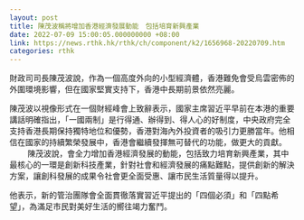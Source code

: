 ```yaml
---
layout: post
title: 陳茂波稱將增加香港經濟發展動能　包括培育新興產業
date: 2022-07-09 15:00:05.000000000 +08:00
link: https://news.rthk.hk/rthk/ch/component/k2/1656968-20220709.htm
categories: rthk
---
```


財政司司長陳茂波說，作為一個高度外向的小型經濟體，香港難免會受烏雲密佈的外圍環境影響，但在國家堅實支持下，香港中長期前景依然亮麗。

陳茂波以視像形式在一個財經峰會上致辭表示，國家主席習近平早前在本港的重要講話明確指出，「一國兩制」是行得通、辦得到、得人心的好制度，中央政府完全支持香港長期保持獨特地位和優勢，香港對海內外投資者的吸引力更勝當年。他相信在國家的持續繁榮發展中，香港會繼續發揮無可替代的功能，做更大的貢獻。
　　 
陳茂波說，會全力增加香港經濟發展的動能，包括致力培育新興產業，其中最核心的一環是創新科技產業，針對社會和經濟發展的痛點難點，提供創新的解決方案，讓創科發展的成果令社會更全面受惠、讓市民生活質量得以提升。

他表示，新的管治團隊會全面貫徹落實習近平提出的「四個必須」和「四點希望」，為滿足市民對美好生活的嚮往竭力奮鬥。
